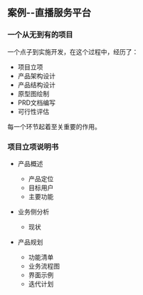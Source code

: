 ## 案例--直播服务平台

### 一个从无到有的项目

一个点子到实施开发，在这个过程中，经历了：

- 项目立项
- 产品架构设计
- 产品结构设计
- 原型图绘制
- PRD文档编写
- 可行性评估

每一个环节起着至关重要的作用。



### 项目立项说明书

- 产品概述

  - 产品定位
  - 目标用户
  - 主要功能

- 业务侧分析

  - 现状

- 产品规划

  - 功能清单
  - 业务流程图
  - 界面示例
  - 迭代计划

  ​
